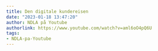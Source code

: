 ```yaml
---
title: Den digitale kundereisen
date: "2023-01-18 13:47:20"
author: NDLA på Youtube
authorlink: https://www.youtube.com/watch?v=aml6oO4pQ6U
tags:
- NDLA-pa-Youtube
---
```

